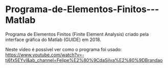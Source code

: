 # Programa-de-Elementos-Finitos---Matlab
Programa de Elementos Finitos (Finite Element Analysis) criado pela interface gráfica do Matlab (GUIDE) em 2018.

Neste vídeo é possível ver como o programa foi usado: https://www.youtube.com/watch?v=-tj6fx5EYvI&ab_channel=Felipe%E2%80%9CdaSilva%E2%80%9DBrandao
